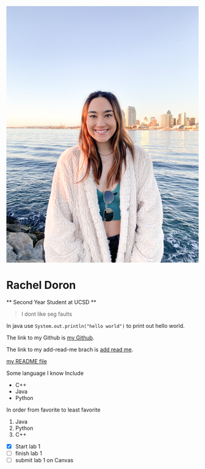 ![picture of me](./IMG_0412.JPG)

# Rachel Doron 
** Second Year Student at UCSD ** 
> I dont like seg faults 

In java use `System.out.println("hello world")` to print out hello world.  

The link to my Github is [my Github](https://github.com/rdoron/CSE110-lab1).

The link to my add-read-me brach is [add read me](https://github.com/rdoron/CSE110-lab1/tree/add-read-me#cse110-lab1). 

[my README file](./README.md) 

Some language I know Include 
- C++
- Java
- Python 
  

In order from favorite to least favorite 
1. Java 
2. Python 
3. C++ 

- [x] Start lab 1
- [ ] finish lab 1 
- [ ] submit lab 1 on Canvas 
